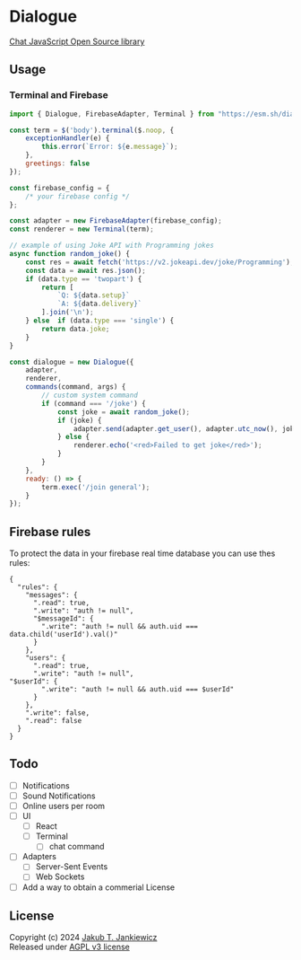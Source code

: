# Dialogue

[Chat JavaScript Open Source library](https://jcubic.github.io/dialogue/)

## Usage

### Terminal and Firebase

```javascript
import { Dialogue, FirebaseAdapter, Terminal } from "https://esm.sh/dialogue";

const term = $('body').terminal($.noop, {
    exceptionHandler(e) {
        this.error(`Error: ${e.message}`);
    },
    greetings: false
});

const firebase_config = {
    /* your firebase config */
};

const adapter = new FirebaseAdapter(firebase_config);
const renderer = new Terminal(term);

// example of using Joke API with Programming jokes
async function random_joke() {
    const res = await fetch('https://v2.jokeapi.dev/joke/Programming');
    const data = await res.json();
    if (data.type == 'twopart') {
        return [
            `Q: ${data.setup}`
            `A: ${data.delivery}`
        ].join('\n');
    } else  if (data.type === 'single') {
        return data.joke;
    }
}

const dialogue = new Dialogue({
    adapter,
    renderer,
    commands(command, args) {
        // custom system command
        if (command === '/joke') {
            const joke = await random_joke();
            if (joke) {
                adapter.send(adapter.get_user(), adapter.utc_now(), joke);
            } else {
                renderer.echo('<red>Failed to get joke</red>');
            }
        }
    },
    ready: () => {
        term.exec('/join general');
    }
});
```

## Firebase rules

To protect the data in your firebase real time database you can use thes rules:

```
{
  "rules": {
    "messages": {
      ".read": true,
      ".write": "auth != null",
      "$messageId": {
        ".write": "auth != null && auth.uid === data.child('userId').val()"
      }
    },
    "users": {
      ".read": true,
      ".write": "auth != null",
"$userId": {
        ".write": "auth != null && auth.uid === $userId"
      }
    },
    ".write": false,
    ".read": false
  }
}
```

## Todo
- [ ] Notifications
- [ ] Sound Notifications
- [ ] Online users per room
- [ ] UI
  - [ ] React
  - [ ] Terminal
    - [ ] chat command
- [ ] Adapters
  - [ ] Server-Sent Events
  - [ ] Web Sockets
- [ ] Add a way to obtain a commerial License

## License
Copyright (c) 2024 [Jakub T. Jankiewicz](https://jakub.jankiewicz.org/)<br/>
Released under [AGPL v3 license](https://github.com/jcubic/dialogue/blob/master/LICENSE)
